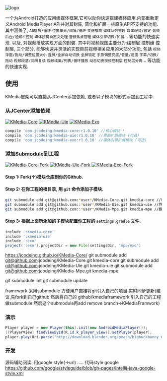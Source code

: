 ![logo](https://raw.githubusercontent.com/jcodeing/XMediaGo/master/readme/kmedia_logo.png)

一个为Android打造的应用级媒体框架,它可以助你快速搭建媒体应用.内部重新定义Android MediaPlayer API并对其封装, 简化和扩展一些原生API不支持的功能.
其中涵盖了, `AB播放/循环` `位置单元/间隔/循环` `变速播放` `媒体队列管理` `媒体服务/绑定` `音频后台/通知栏控制` `媒体按键自定义处理` `音频焦点管理` `媒体引擎切换/扩展`... 等功能的快速实现.
以及, 对视频播放实现方面的封装. 其中将视频视图主要分为:绘制层 控制组 控制层, 三个部分. 能够快速并灵活的实现目前视频相关应用的大部分功能,
包括 `视频浮窗/拖动/调整位置大小` `竖屏/全屏自动切换` `全屏锁定` `手势调整亮度/音量/进度` `字幕/切换/拖动` `视频段落/间隔复读` `视频续集/列表/循环播放` `动态切换视频控制层` `控制层分离`... 等功能的快速实现.

## 使用
KMedia框架可以直接从JCenter添加依赖, 或者以子模块的形式添加到工程中.

### 从JCenter添加依赖
[![KMedia-Core](https://github.com/jcodeing/XMediaGo/blob/master/readme/icon/kmedia_core_release.svg)](https://bintray.com/jcodeing/kmedia/kmedia-core/_latestVersion) [![KMedia-Uie](https://github.com/jcodeing/XMediaGo/blob/master/readme/icon/kmedia_uie_release.svg)](https://bintray.com/jcodeing/kmedia/kmedia-uie/_latestVersion) [![KMedia-Exo](https://github.com/jcodeing/XMediaGo/blob/master/readme/icon/kmedia_exo_release.svg)](https://bintray.com/jcodeing/kmedia/kmedia-exo/_latestVersion)
```gradle
compile 'com.jcodeing:kmedia-core:r1.0.10' //核心模块 *
compile 'com.jcodeing:kmedia-uie:r1.0.10' //界面扩展模块 (可选)
compile 'com.jcodeing:kmedia-exo:r1.0.10' //媒体引擎扩展模块 (可选)
```

### 添加Submodule到工程
[![KMedia-Core-Fork](https://github.com/jcodeing/XMediaGo/blob/master/readme/icon/kmedia_core_fork.svg)](https://github.com/jcodeing/KMedia-Core/fork) [![KMedia-Uie-Fork](https://github.com/jcodeing/XMediaGo/blob/master/readme/icon/kmedia_uie_fork.svg)](https://github.com/jcodeing/KMedia-Uie/fork) [![KMedia-Exo-Fork](https://github.com/jcodeing/XMediaGo/blob/master/readme/icon/kmedia_exo_fork.svg)](https://github.com/jcodeing/KMedia-Exo/fork)

#### Step 1: Fork(↑)模块仓库到你的Github.

#### Step 2: 在你工程的根目录, 用 `git` 命令添加子模块.
```sh
git submodule add git@github.com:*user*/KMedia-Core.git kmedia-core //核心模块 *
git submodule add git@github.com::*user*/KMedia-Uie.git kmedia-uie //界面扩展模块 (可选)
git submodule add git@github.com::*user*/KMedia-Mpe.git kmedia-mpe //媒体引擎扩展模块 (可选)
```

#### Step 3: 根据上面所添加的子模块配置你工程的 `settings.gradle` 文件.
```gradle
include ':kmedia-core'
include ':kmedia-uie'
include ':exo'
project(':exo').projectDir = new File(settingsDir, 'mpe/exo')
```

https://jcodeing.github.io/KMedia-Core/
git submodule add git@github.com:jcodeing/KMedia-Core.git kmedia-core
git submodule add git@github.com:jcodeing/KMedia-Uie.git kmedia-uie
git submodule add git@github.com:jcodeing/KMedia-Mpe.git kmedia-mpe


git submodule init
git submodule update

framework 采用submodule 方便用户直接将git引入自己的项目 实时同步更新(建议,先fork到自己github 然后将自己的
github/kmediaframework 引入自己的工程做submodule 然后这个submodule再add remove branch->KMediaFramwork)

### 演示
```java
Player player = new Player(this).init(new AndroidMediaPlayer());
((PlayerView) findViewById(R.id.k_player_view)).setPlayer(player);
player.play(Uri.parse("http://download.blender.org/peach/bigbuckbunny_movies/BigBuckBunny_320x180.mp4"));
```


### 开发
源码辅助阅读:
用google style(->url)
.....
代码style google
https://github.com/google/styleguide/blob/gh-pages/intellij-java-google-style.xml
